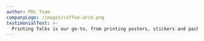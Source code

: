 ```yaml
---
author: PDL Team
companyLogo: /images/coffee-arch.png
testimonialText: >-
  Printing Talks is our go-to, from printing posters, stickers and packages. They are always able to provide the required in a timely manner!
---
```


